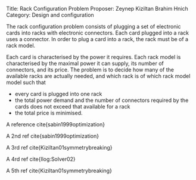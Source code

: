 Title:    Rack Configuration Problem
Proposer: Zeynep Kiziltan
          Brahim Hnich
Category: Design and configuration


The rack configuration problem consists of plugging a set of electronic cards into racks with electronic connectors. Each card plugged into a rack uses a connector. In order to plug a card into a rack, the rack must be of a rack model.


Each card is characterised by the power it requires. Each rack model is characterised by the maximal power it can supply, its number of connectors, and its price. The problem is to decide how many of the available racks are actually needed, and which rack is of which rack model model such that

* every card is plugged into one rack
* the total power demand and the number of connectors required by the cards does not exceed that available for a rack
* the total price is minimised.

A reference cite{sabin1999optimization}

A 2nd ref cite{sabin1999optimization}

A 3rd ref cite{Kiziltan01symmetrybreaking}

A 4rd ref cite{Ilog:Solver02}

A 5th ref cite{Kiziltan01symmetrybreaking}